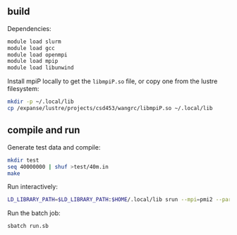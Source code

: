 ## build

Dependencies:
```sh
module load slurm
module load gcc
module load openmpi
module load mpip
module load libunwind
```

Install mpiP locally to get the `libmpiP.so` file, or copy one from the lustre
filesystem:
```bash
mkdir -p ~/.local/lib
cp /expanse/lustre/projects/csd453/wangrc/libmpiP.so ~/.local/lib
```

## compile and run

Generate test data and compile:
```sh
mkdir test
seq 40000000 | shuf >test/40m.in
make
```

Run interactively:
```sh
LD_LIBRARY_PATH=$LD_LIBRARY_PATH:$HOME/.local/lib srun --mpi=pmi2 --partition=compute --account=csd453 --nodes=1 --ntasks=16 --mem=20G -t 00:02:00 --export=ALL ./psrs test/40m.in 1000000
```

Run the batch job:
```sh
sbatch run.sb
```
